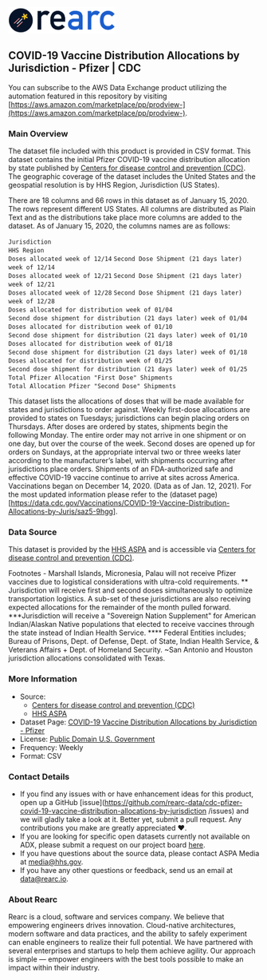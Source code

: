 <a href="https://www.rearc.io/data/">
    <img src="./rearc_logo_rgb.png" alt="Rearc Logo" title="Rearc Logo" height="52" />
</a>


## COVID-19 Vaccine Distribution Allocations by Jurisdiction - Pfizer | CDC

You can subscribe to the AWS Data Exchange product utilizing the automation featured in this repository by visiting [https://aws.amazon.com/marketplace/pp/prodview-](https://aws.amazon.com/marketplace/pp/prodview-).

### Main Overview
The dataset file included with this product is provided in CSV format. This dataset contains the initial Pfizer COVID-19 vaccine distribution allocation by state published by [Centers for disease control and prevention (CDC)](Data.CDC.gov). The geographic coverage	of the dataset includes the United States and the geospatial resolution is by HHS Region, Jurisdiction (US States).

There are 18 columns and 66 rows in this dataset as of January 15, 2020. The rows represent different US States. All columns are distributed as Plain Text and as the distributions take place more columns are added to the dataset. As of January 15, 2020, the columns names are as follows:

`Jurisdiction`	
`HHS Region`	
`Doses allocated week of 12/14`	
`Second Dose Shipment (21 days later) week of 12/14`	
`Doses allocated week of 12/21`	
`Second Dose Shipment (21 days later) week of 12/21`	
`Doses allocated week of 12/28`	
`Second Dose Shipment (21 days later) week of 12/28`	
`Doses allocated for distribution week of 01/04`	
`Second dose shipment for distribution (21 days later) week of 01/04`	
`Doses allocated for distribution week of 01/10`	
`Second dose shipment for distribution (21 days later) week of 01/10`	
`Doses allocated for distribution week of 01/18`	
`Second dose shipment for distribution (21 days later) week of 01/18`	
`Doses allocated for distribution week of 01/25`	
`Second dose shipment for distribution (21 days later) week of 01/25`	
`Total Pfizer Allocation "First Dose" Shipments`	
`Total Allocation Pfizer "Second Dose" Shipments`

This dataset lists the allocations of doses that will be made available for states and jurisdictions to order against. Weekly first-dose allocations are provided to states on Tuesdays; jurisdictions can begin placing orders on Thursdays. After doses are ordered by states, shipments begin the following Monday. The entire order may not arrive in one shipment or on one day, but over the course of the week. Second doses are opened up for orders on Sundays, at the appropriate interval two or three weeks later according to the manufacturer’s label, with shipments occurring after jurisdictions place orders. Shipments of an FDA-authorized safe and effective COVID-19 vaccine continue to arrive at sites across America. Vaccinations began on December 14, 2020. (Data as of Jan. 12, 2021). For the most updated information please refer to the (dataset page)[https://data.cdc.gov/Vaccinations/COVID-19-Vaccine-Distribution-Allocations-by-Juris/saz5-9hgg]. 

### Data Source
This dataset is provided by the [HHS ASPA](https://www.hhs.gov/coronavirus/covid-19-vaccines/index.html) and is accessible via  [Centers for disease control and prevention (CDC)](Data.CDC.gov).

Footnotes	- Marshall Islands, Micronesia, Palau will not receive Pfizer vaccines due to logistical considerations with ultra-cold requirements. ** Jurisdiction will receive first and second doses simultaneously to optimize transportation logistics. A sub-set of these jurisdictions are also receiving expected allocations for the remainder of the month pulled forward. ***Jurisdiction will receive a "Sovereign Nation Supplement" for American Indian/Alaskan Native populations that elected to receive vaccines through the state instead of Indian Health Service. **** Federal Entities includes; Bureau of Prisons, Dept. of Defense, Dept. of State, Indian Health Service, & Veterans Affairs + Dept. of Homeland Security. ~San Antonio and Houston jurisdiction allocations consolidated with Texas.

### More Information
- Source: 
  - [Centers for disease control and prevention (CDC)](Data.CDC.gov)
  - [HHS ASPA](https://www.hhs.gov/coronavirus/covid-19-vaccines/index.html)
- Dataset Page: [COVID-19 Vaccine Distribution Allocations by Jurisdiction - Pfizer](https://data.cdc.gov/Vaccinations/COVID-19-Vaccine-Distribution-Allocations-by-Juris/saz5-9hgg)
- License: [Public Domain U.S. Government](https://www.usa.gov/government-works)
- Frequency: Weekly
- Format: CSV

### Contact Details
- If you find any issues with or have enhancement ideas for this product, open up a GitHub [issue](https://github.com/rearc-data/cdc-pfizer-covid-19-vaccine-distribution-allocations-by-jurisdiction
/issues) and we will gladly take a look at it. Better yet, submit a pull request. Any contributions you make are greatly appreciated :heart:.
- If you are looking for specific open datasets currently not available on ADX, please submit a request on our project board [here](https://github.com/orgs/rearc-data/projects/1).
- If you have questions about the source data, please contact ASPA Media at media@hhs.gov.
- If you have any other questions or feedback, send us an email at data@rearc.io.

### About Rearc
Rearc is a cloud, software and services company. We believe that empowering engineers drives innovation. Cloud-native architectures, modern software and data practices, and the ability to safely experiment can enable engineers to realize their full potential. We have partnered with several enterprises and startups to help them achieve agility. Our approach is simple — empower engineers with the best tools possible to make an impact within their industry.